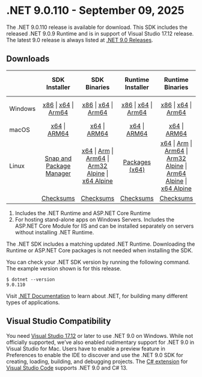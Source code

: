 # .NET 9.0.110 - September 09, 2025

The .NET 9.0.110 release is available for download. This SDK includes the  released .NET 9.0.9 Runtime and is in support of Visual Studio 17.12 release. The latest 9.0 release is always listed at [.NET 9.0 Releases](../README.md).

## Downloads

|           | SDK Installer                        | SDK Binaries                 | Runtime Installer                                        | Runtime Binaries                                 | ASP.NET Core Runtime           |Windows Desktop Runtime          |
| --------- | :------------------------------------------:     | :----------------------:                 | :---------------------------:                            | :-------------------------:                      | :-----------------:            | :-----------------:            |
| Windows   | [x86][dotnet-sdk-win-x86.exe] \| [x64][dotnet-sdk-win-x64.exe] \| [Arm64][dotnet-sdk-win-arm64.exe] | [x86][dotnet-sdk-win-x86.zip] \| [x64][dotnet-sdk-win-x64.zip] \|  [Arm64][dotnet-sdk-win-arm64.zip] | [x86][dotnet-runtime-win-x86.exe] \| [x64][dotnet-runtime-win-x64.exe] \| [Arm64][dotnet-runtime-win-arm64.exe] | [x86][dotnet-runtime-win-x86.zip] \| [x64][dotnet-runtime-win-x64.zip] \| [Arm64][dotnet-runtime-win-arm64.zip] | [x86][aspnetcore-runtime-win-x86.exe] \| [x64][aspnetcore-runtime-win-x64.exe] \| [Hosting Bundle][dotnet-hosting-win.exe] | [x86][windowsdesktop-runtime-win-x86.exe] \| [x64][windowsdesktop-runtime-win-x64.exe] \| [Arm64][windowsdesktop-runtime-win-arm64.exe] |
| macOS     | [x64][dotnet-sdk-osx-x64.pkg] \| [ARM64][dotnet-sdk-osx-arm64.pkg] | [x64][dotnet-sdk-osx-x64.tar.gz] \| [ARM64][dotnet-sdk-osx-arm64.tar.gz]  | [x64][dotnet-runtime-osx-x64.pkg] \| [ARM64][dotnet-runtime-osx-arm64.pkg] | [x64][dotnet-runtime-osx-x64.tar.gz] \| [ARM64][dotnet-runtime-osx-arm64.tar.gz]| [x64][aspnetcore-runtime-osx-x64.tar.gz] \| [ARM64][aspnetcore-runtime-osx-arm64.tar.gz] | - |
| Linux     |  [Snap and Package Manager](../install-linux.md)  | [x64][dotnet-sdk-linux-x64.tar.gz] \| [Arm][dotnet-sdk-linux-arm.tar.gz]  \| [Arm64][dotnet-sdk-linux-arm64.tar.gz] \| [Arm32 Alpine][dotnet-sdk-linux-musl-arm.tar.gz]  \| [x64 Alpine][dotnet-sdk-linux-musl-x64.tar.gz] | [Packages (x64)][linux-packages] | [x64][dotnet-runtime-linux-x64.tar.gz] \| [Arm][dotnet-runtime-linux-arm.tar.gz] \| [Arm64][dotnet-runtime-linux-arm64.tar.gz] \| [Arm32 Alpine][dotnet-runtime-linux-musl-arm.tar.gz] \| [Arm64 Alpine][dotnet-runtime-linux-musl-arm64.tar.gz] \| [x64 Alpine][dotnet-runtime-linux-musl-x64.tar.gz]  | [x64][aspnetcore-runtime-linux-x64.tar.gz]  \| [Arm][aspnetcore-runtime-linux-arm.tar.gz] \| [Arm64][aspnetcore-runtime-linux-arm64.tar.gz] \| [x64 Alpine][aspnetcore-runtime-linux-musl-x64.tar.gz] | - |
|  | [Checksums][checksums-sdk]                             | [Checksums][checksums-sdk]                                      | [Checksums][checksums-runtime]                             | [Checksums][checksums-runtime]  | [Checksums][checksums-runtime]  | [Checksums][checksums-runtime] |

1. Includes the .NET Runtime and ASP.NET Core Runtime
2. For hosting stand-alone apps on Windows Servers. Includes the ASP.NET Core Module for IIS and can be installed separately on servers without installing .NET Runtime.

The .NET SDK includes a matching updated .NET Runtime. Downloading the Runtime or ASP.NET Core packages is not needed when installing the SDK.

You can check your .NET SDK version by running the following command. The example version shown is for this release.

```console
$ dotnet --version
9.0.110
```

Visit [.NET Documentation](https://learn.microsoft.com/dotnet/) to learn about .NET, for building many different types of applications.

## Visual Studio Compatibility

You need [Visual Studio 17.12](https://visualstudio.microsoft.com) or later to use .NET 9.0 on Windows. While not officially supported, we’ve also enabled rudimentary support for .NET 9.0 in Visual Studio for Mac. Users have to enable a preview feature in Preferences to enable the IDE to discover and use the .NET 9.0 SDK for creating, loading, building, and debugging projects.
The [C# extension](https://code.visualstudio.com/docs/languages/dotnet) for [Visual Studio Code](https://code.visualstudio.com/) supports .NET 9.0 and C# 13.

[checksums-runtime]: https://builds.dotnet.microsoft.com/dotnet/checksums/9.0.9-sha.txt
[checksums-sdk]: https://builds.dotnet.microsoft.com/dotnet/checksums/9.0.9-sha.txt

[linux-packages]: ../install-linux.md

[//]: # ( Runtime 9.0.9)
[dotnet-runtime-linux-arm.tar.gz]: https://builds.dotnet.microsoft.com/dotnet/Runtime/9.0.9/dotnet-runtime-9.0.9-linux-arm.tar.gz
[dotnet-runtime-linux-arm64.tar.gz]: https://builds.dotnet.microsoft.com/dotnet/Runtime/9.0.9/dotnet-runtime-9.0.9-linux-arm64.tar.gz
[dotnet-runtime-linux-musl-arm.tar.gz]: https://builds.dotnet.microsoft.com/dotnet/Runtime/9.0.9/dotnet-runtime-9.0.9-linux-musl-arm.tar.gz
[dotnet-runtime-linux-musl-arm64.tar.gz]: https://builds.dotnet.microsoft.com/dotnet/Runtime/9.0.9/dotnet-runtime-9.0.9-linux-musl-arm64.tar.gz
[dotnet-runtime-linux-musl-x64.tar.gz]: https://builds.dotnet.microsoft.com/dotnet/Runtime/9.0.9/dotnet-runtime-9.0.9-linux-musl-x64.tar.gz
[dotnet-runtime-linux-x64.tar.gz]: https://builds.dotnet.microsoft.com/dotnet/Runtime/9.0.9/dotnet-runtime-9.0.9-linux-x64.tar.gz
[dotnet-runtime-osx-arm64.pkg]: https://builds.dotnet.microsoft.com/dotnet/Runtime/9.0.9/dotnet-runtime-9.0.9-osx-arm64.pkg
[dotnet-runtime-osx-arm64.tar.gz]: https://builds.dotnet.microsoft.com/dotnet/Runtime/9.0.9/dotnet-runtime-9.0.9-osx-arm64.tar.gz
[dotnet-runtime-osx-x64.pkg]: https://builds.dotnet.microsoft.com/dotnet/Runtime/9.0.9/dotnet-runtime-9.0.9-osx-x64.pkg
[dotnet-runtime-osx-x64.tar.gz]: https://builds.dotnet.microsoft.com/dotnet/Runtime/9.0.9/dotnet-runtime-9.0.9-osx-x64.tar.gz
[dotnet-runtime-win-arm64.exe]: https://builds.dotnet.microsoft.com/dotnet/Runtime/9.0.9/dotnet-runtime-9.0.9-win-arm64.exe
[dotnet-runtime-win-arm64.zip]: https://builds.dotnet.microsoft.com/dotnet/Runtime/9.0.9/dotnet-runtime-9.0.9-win-arm64.zip
[dotnet-runtime-win-x64.exe]: https://builds.dotnet.microsoft.com/dotnet/Runtime/9.0.9/dotnet-runtime-9.0.9-win-x64.exe
[dotnet-runtime-win-x64.zip]: https://builds.dotnet.microsoft.com/dotnet/Runtime/9.0.9/dotnet-runtime-9.0.9-win-x64.zip
[dotnet-runtime-win-x86.exe]: https://builds.dotnet.microsoft.com/dotnet/Runtime/9.0.9/dotnet-runtime-9.0.9-win-x86.exe
[dotnet-runtime-win-x86.zip]: https://builds.dotnet.microsoft.com/dotnet/Runtime/9.0.9/dotnet-runtime-9.0.9-win-x86.zip

[//]: # ( WindowsDesktop 9.0.9)
[windowsdesktop-runtime-win-arm64.exe]: https://builds.dotnet.microsoft.com/dotnet/WindowsDesktop/9.0.9/windowsdesktop-runtime-9.0.9-win-arm64.exe
[windowsdesktop-runtime-win-x64.exe]: https://builds.dotnet.microsoft.com/dotnet/WindowsDesktop/9.0.9/windowsdesktop-runtime-9.0.9-win-x64.exe
[windowsdesktop-runtime-win-x86.exe]: https://builds.dotnet.microsoft.com/dotnet/WindowsDesktop/9.0.9/windowsdesktop-runtime-9.0.9-win-x86.exe

[//]: # ( ASP 9.0.9)
[aspnetcore-runtime-linux-arm.tar.gz]: https://builds.dotnet.microsoft.com/dotnet/aspnetcore/Runtime/9.0.9/aspnetcore-runtime-9.0.9-linux-arm.tar.gz
[aspnetcore-runtime-linux-arm64.tar.gz]: https://builds.dotnet.microsoft.com/dotnet/aspnetcore/Runtime/9.0.9/aspnetcore-runtime-9.0.9-linux-arm64.tar.gz
[aspnetcore-runtime-linux-musl-x64.tar.gz]: https://builds.dotnet.microsoft.com/dotnet/aspnetcore/Runtime/9.0.9/aspnetcore-runtime-9.0.9-linux-musl-x64.tar.gz
[aspnetcore-runtime-linux-x64.tar.gz]: https://builds.dotnet.microsoft.com/dotnet/aspnetcore/Runtime/9.0.9/aspnetcore-runtime-9.0.9-linux-x64.tar.gz
[aspnetcore-runtime-osx-arm64.tar.gz]: https://builds.dotnet.microsoft.com/dotnet/aspnetcore/Runtime/9.0.9/aspnetcore-runtime-9.0.9-osx-arm64.tar.gz
[aspnetcore-runtime-osx-x64.tar.gz]: https://builds.dotnet.microsoft.com/dotnet/aspnetcore/Runtime/9.0.9/aspnetcore-runtime-9.0.9-osx-x64.tar.gz
[aspnetcore-runtime-win-x64.exe]: https://builds.dotnet.microsoft.com/dotnet/aspnetcore/Runtime/9.0.9/aspnetcore-runtime-9.0.9-win-x64.exe
[aspnetcore-runtime-win-x86.exe]: https://builds.dotnet.microsoft.com/dotnet/aspnetcore/Runtime/9.0.9/aspnetcore-runtime-9.0.9-win-x86.exe
[dotnet-hosting-win.exe]: https://builds.dotnet.microsoft.com/dotnet/aspnetcore/Runtime/9.0.9/dotnet-hosting-9.0.9-win.exe

[//]: # ( SDK 9.0.110)
[dotnet-sdk-linux-arm.tar.gz]: https://builds.dotnet.microsoft.com/dotnet/Sdk/9.0.110/dotnet-sdk-9.0.110-linux-arm.tar.gz
[dotnet-sdk-linux-arm64.tar.gz]: https://builds.dotnet.microsoft.com/dotnet/Sdk/9.0.110/dotnet-sdk-9.0.110-linux-arm64.tar.gz
[dotnet-sdk-linux-musl-arm.tar.gz]: https://builds.dotnet.microsoft.com/dotnet/Sdk/9.0.110/dotnet-sdk-9.0.110-linux-musl-arm.tar.gz
[dotnet-sdk-linux-musl-x64.tar.gz]: https://builds.dotnet.microsoft.com/dotnet/Sdk/9.0.110/dotnet-sdk-9.0.110-linux-musl-x64.tar.gz
[dotnet-sdk-linux-x64.tar.gz]: https://builds.dotnet.microsoft.com/dotnet/Sdk/9.0.110/dotnet-sdk-9.0.110-linux-x64.tar.gz
[dotnet-sdk-osx-arm64.pkg]: https://builds.dotnet.microsoft.com/dotnet/Sdk/9.0.110/dotnet-sdk-9.0.110-osx-arm64.pkg
[dotnet-sdk-osx-arm64.tar.gz]: https://builds.dotnet.microsoft.com/dotnet/Sdk/9.0.110/dotnet-sdk-9.0.110-osx-arm64.tar.gz
[dotnet-sdk-osx-x64.pkg]: https://builds.dotnet.microsoft.com/dotnet/Sdk/9.0.110/dotnet-sdk-9.0.110-osx-x64.pkg
[dotnet-sdk-osx-x64.tar.gz]: https://builds.dotnet.microsoft.com/dotnet/Sdk/9.0.110/dotnet-sdk-9.0.110-osx-x64.tar.gz
[dotnet-sdk-win-arm64.exe]: https://builds.dotnet.microsoft.com/dotnet/Sdk/9.0.110/dotnet-sdk-9.0.110-win-arm64.exe
[dotnet-sdk-win-arm64.zip]: https://builds.dotnet.microsoft.com/dotnet/Sdk/9.0.110/dotnet-sdk-9.0.110-win-arm64.zip
[dotnet-sdk-win-x64.exe]: https://builds.dotnet.microsoft.com/dotnet/Sdk/9.0.110/dotnet-sdk-9.0.110-win-x64.exe
[dotnet-sdk-win-x64.zip]: https://builds.dotnet.microsoft.com/dotnet/Sdk/9.0.110/dotnet-sdk-9.0.110-win-x64.zip
[dotnet-sdk-win-x86.exe]: https://builds.dotnet.microsoft.com/dotnet/Sdk/9.0.110/dotnet-sdk-9.0.110-win-x86.exe
[dotnet-sdk-win-x86.zip]: https://builds.dotnet.microsoft.com/dotnet/Sdk/9.0.110/dotnet-sdk-9.0.110-win-x86.zip
